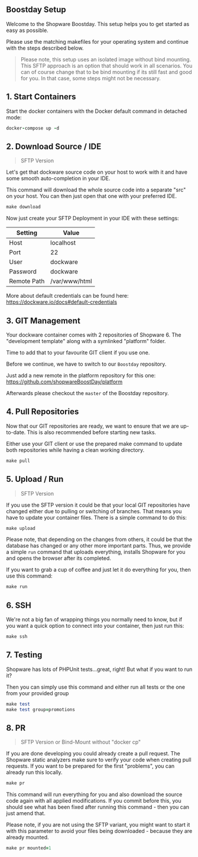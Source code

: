 ## Boostday Setup

Welcome to the Shopware Boostday.
This setup helps you to get started as easy as possible.

Please use the matching makefiles for your operating system and continue with the steps described below.

> Please note, this setup uses an isolated image without bind mounting.
> This SFTP approach is an option that should work in all scenarios. 
> You can of course change that to be bind mounting if its still fast and good for you.
> In that case, some steps might not be necessary.



## 1. Start Containers
Start the docker containers with the Docker default command in detached mode:

```ruby 
docker-compose up -d
```



## 2. Download Source / IDE

> SFTP Version

Let's get that dockware source code on your host to work with it and have some smooth auto-completion in your IDE.

This command will download the whole source code into a separate "src" on your host.
You can then just open that one with your preferred IDE.

```ruby 
make download
```



Now just create your SFTP Deployment in your IDE with these settings:

| Setting | Value |
| - | - |
| Host | localhost |
| Port | 22 |
| User | dockware |
| Password | dockware |
| Remote Path | /var/www/html |

More about default credentials can be found here: https://dockware.io/docs#default-credentials





## 3. GIT Management

Your dockware container comes with 2 repositories of Shopware 6.
The "development template" along with a symlinked "platform" folder.

Time to add that to your favourite GIT client if you use one.

Before we continue, we have to switch to our `Boostday` repository.

Just add a new remote in the platform repository for this one:
https://github.com/shopwareBoostDay/platform

Afterwards please checkout the `master` of the Boostday repository.



## 4. Pull Repositories

Now that our GIT repositories are ready, we want to ensure that we are up-to-date. 
This is also recommended before starting new tasks.

Either use your GIT client or use the prepared make command to update both 
repositories while having a clean working directory.

```ruby 
make pull
```



## 5. Upload / Run

> SFTP Version

If you use the SFTP version it could be that your local GIT repositories have changed either due to pulling or switching of branches. That means you have to update your container files.
There is a simple command to do this:

```ruby 
make upload
```



Please note, that depending on the changes from others, it could be that the database has changed or any other more important parts. Thus, we provide a simple `run` command that uploads everything, installs
Shopware for you and opens the browser after its completed.

If you want to grab a cup of coffee and just let it do everything for you, then use this command:

```ruby 
make run
```



## 6. SSH
We're not a big fan of wrapping things you normally need to know, but if you want a quick option to connect into your container, then just run this:

```ruby 
make ssh
```



## 7. Testing

Shopware has lots of PHPUnit tests...great, right!
But what if you want to run it? 

Then you can simply use this command and either run all tests or the one from your provided group

```ruby 
make test
make test group=promotions
```



## 8. PR
> SFTP Version or Bind-Mount without "docker cp"

If you are done developing you could already create a pull request.
The Shopware static analyzers make sure to verify your code when creating pull requests.
If you want to be prepared for the first "problems", you can already run this locally.

```ruby 
make pr
```

This command will run everything for you and also download the source code again with all applied modifications. If you commit before this, you should see what has been fixed after running this command - then you can just amend that.

Please note, if you are not using the SFTP variant, you might want to start it with this parameter to avoid your files being downloaded - because they are already mounted.

```ruby 
make pr mounted=1
```

